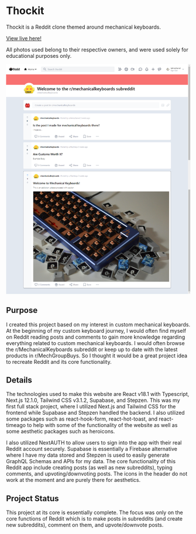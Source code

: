 # Thockit

Thockit is a Reddit clone themed around mechanical keyboards.

[View live here!](https://thockit.vercel.app/)

All photos used belong to their respective owners, and were used solely for educational purposes only.

![Thockit](public/Thockit_page.png?raw=true)

## Purpose

I created this project based on my interest in custom mechanical keyboards. At the beginning of my custom keyboard journey, I would often find myself on Reddit reading posts and comments to gain more knowledge regarding everything related to custom mechanical keyboards. I would often browse the r/MechanicalKeyboards subreddit or keep up to date with the latest products in r/MechGroupBuys. So I thought it would be a great project idea to recreate Reddit and its core functionality.

## Details

The technologies used to make this website are React v18.1 with Typescript, Next.js 12.1.0, Tailwind CSS v3.1.2, Supabase, and Stepzen. This was my first full stack project, where I utilized Next.js and Tailwind CSS for the frontend while Supabase and Stepzen handled the backend. I also utilized some packages such as react-hook-form, react-hot-toast, and react-timeago to help with some of the functionality of the website as well as some aesthetic packages such as heroicons. 

I also utilized NextAUTH to allow users to sign into the app with their real Reddit account securely. Supabase is essentially a Firebase alternative where I have my data stored and Stepzen is used to easily generate GraphQL Schemas and APIs for my data. The core functionality of this Reddit app include creating posts (as well as new subreddits), typing comments, and upvoting/downvoting posts. The icons in the header do not work at the moment and are purely there for aesthetics.

## Project Status

This project at its core is essentially complete. The focus was only on the core functions of Reddit which is to make posts in subreddits (and create new subreddits), comment on them, and upvote/downvote posts. 
